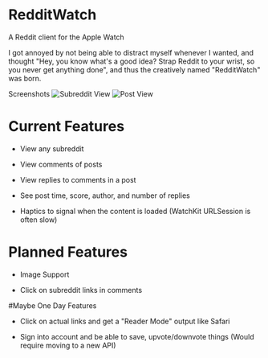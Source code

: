 # RedditWatch
A Reddit client for the Apple Watch

I got annoyed by not being able to distract myself whenever I wanted, and thought "Hey, you know what's a good idea? Strap Reddit to your wrist, so you never get anything done", and thus the creatively named "RedditWatch" was born.

Screenshots
![Subreddit View](https://i.imgur.com/uo2DR4b.png)
![Post View](https://i.imgur.com/3xqmxn9.png)

# Current Features

* View any subreddit

* View comments of posts

* View replies to comments in a post

* See post time, score, author, and number of replies

* Haptics to signal when the content is loaded (WatchKit URLSession is often slow)

# Planned Features

* Image Support

* Click on subreddit links in comments

#Maybe One Day Features

* Click on actual links and get a "Reader Mode" output like Safari

* Sign into account and be able to save, upvote/downvote things (Would require moving to a new API)

